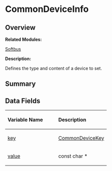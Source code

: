 # CommonDeviceInfo<a name="EN-US_TOPIC_0000001055195066"></a>

## **Overview**<a name="section11016661090254"></a>

**Related Modules:**

[Softbus](softbus.md)

**Description:**

Defines the type and content of a device to set. 

## **Summary**<a name="section1299312410090254"></a>

## Data Fields<a name="pub-attribs"></a>

<a name="table2025639882090254"></a>
<table><thead align="left"><tr id="row1466248426090254"><th class="cellrowborder" valign="top" width="50%" id="mcps1.1.3.1.1"><p id="p225412743090254"><a name="p225412743090254"></a><a name="p225412743090254"></a>Variable Name</p>
</th>
<th class="cellrowborder" valign="top" width="50%" id="mcps1.1.3.1.2"><p id="p1102460413090254"><a name="p1102460413090254"></a><a name="p1102460413090254"></a>Description</p>
</th>
</tr>
</thead>
<tbody><tr id="row760217634090254"><td class="cellrowborder" valign="top" width="50%" headers="mcps1.1.3.1.1 "><p id="p187976101090254"><a name="p187976101090254"></a><a name="p187976101090254"></a><a href="softbus.md#gaf3ee5a07a887ab31517318e0d4ea8cc4">key</a></p>
</td>
<td class="cellrowborder" valign="top" width="50%" headers="mcps1.1.3.1.2 "><p id="p1194127300090254"><a name="p1194127300090254"></a><a name="p1194127300090254"></a><a href="softbus.md#ga25be99ffbe88e41f7ce51d2678010254">CommonDeviceKey</a> </p>
</td>
</tr>
<tr id="row555161849090254"><td class="cellrowborder" valign="top" width="50%" headers="mcps1.1.3.1.1 "><p id="p1964620589090254"><a name="p1964620589090254"></a><a name="p1964620589090254"></a><a href="softbus.md#ga84452c64348251edfe90fc61a5c561ac">value</a></p>
</td>
<td class="cellrowborder" valign="top" width="50%" headers="mcps1.1.3.1.2 "><p id="p571865140090254"><a name="p571865140090254"></a><a name="p571865140090254"></a>const char * </p>
</td>
</tr>
</tbody>
</table>


